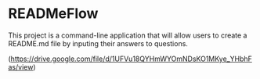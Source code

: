 # READMeFlow


This project is a command-line application that will allow users to create a README.md file by inputing their answers to questions.


(https://drive.google.com/file/d/1UFVu18QYHmWYOmNDsKO1MKye_YHbhFas/view)
